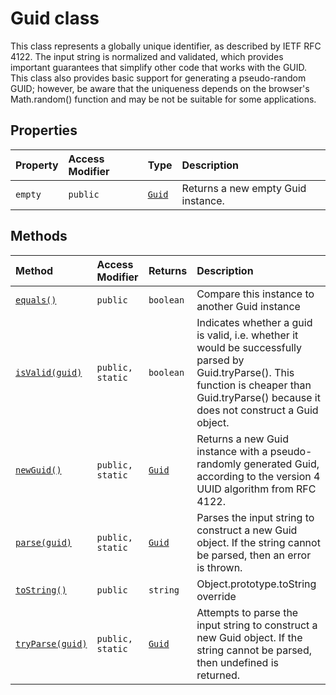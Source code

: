 # Guid class







This class represents a globally unique identifier, as described by IETF RFC 4122. The input string is normalized and validated, which provides important guarantees that simplify other code that works with the GUID. This class also provides basic support for generating a pseudo-random GUID; however, be aware that the uniqueness depends on the browser's Math.random() function and may be not be suitable for some applications.



## Properties

| Property	   | Access Modifier | Type	| Description|
|:-------------|:----|:-------|:-----------|
|`empty`     | `public` | [`Guid`](../../sp-core-library/class/guid.md) | Returns a new empty Guid instance. |




## Methods

| Method	   | Access Modifier | Returns	| Description|
|:-------------|:----|:-------|:-----------|
|[`equals()`](equals-guid.md)     | `public` | `boolean` | Compare this instance to another Guid instance |
|[`isValid(guid)`](isvalid-guid.md)     | `public, static` | `boolean` | Indicates whether a guid is valid, i.e. whether it would be successfully parsed by Guid.tryParse(). This function is cheaper than Guid.tryParse() because it does not construct a Guid object. |
|[`newGuid()`](newguid-guid.md)     | `public, static` | [`Guid`](../../sp-core-library/class/guid.md) | Returns a new Guid instance with a pseudo-randomly generated Guid, according to the version 4 UUID algorithm from RFC 4122. |
|[`parse(guid)`](parse-guid.md)     | `public, static` | [`Guid`](../../sp-core-library/class/guid.md) | Parses the input string to construct a new Guid object. If the string cannot be parsed, then an error is thrown. |
|[`toString()`](tostring-guid.md)     | `public` | `string` | Object.prototype.toString override |
|[`tryParse(guid)`](tryparse-guid.md)     | `public, static` | [`Guid`](../../sp-core-library/class/guid.md) | Attempts to parse the input string to construct a new Guid object. If the string cannot be parsed, then undefined is returned. |






